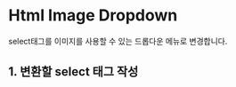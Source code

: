 Html Image Dropdown
===================

select태그를 이미지를 사용할 수 있는 드롭다운 메뉴로 변경합니다.

1\. 변환할 select 태그 작성
--------------------
